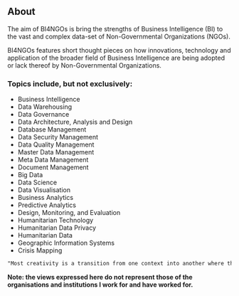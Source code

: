 ## About
The aim of BI4NGOs is bring the strengths of Business Intelligence (BI) to the vast and complex data-set of Non-Governmental Organizations (NGOs).

BI4NGOs features short thought pieces on how innovations, technology and application of the broader field of Business Intelligence are being adopted or lack thereof by Non-Governmental Organizations.

### Topics include, but not exclusively:

- Business Intelligence
- Data Warehousing
- Data Governance
- Data Architecture, Analysis and Design
- Database Management
- Data Security Management
- Data Quality Management
- Master Data Management
- Meta Data Management
- Document Management
- Big Data
- Data Science
- Data Visualisation
- Business Analytics
- Predictive Analytics
- Design, Monitoring, and Evaluation
- Humanitarian Technology
- Humanitarian Data Privacy
- Humanitarian Data
- Geographic Information Systems
- Crisis Mapping

```markdown
"Most creativity is a transition from one context into another where things are more surprising. There’s an element of surprise, and especially in science, there is often laughter that goes along with the “Aha.” Art also has this element. Our job is to remind us that there are more contexts than the one that we’re in — the one that we think is reality.”  – Alan Kay
```

**Note: the views expressed here do not represent those of the organisations and institutions I work for and have worked for.**
